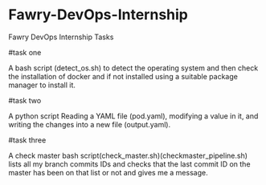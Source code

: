 # Fawry-DevOps-Internship
Fawry DevOps Internship Tasks

#task one

A bash script (detect_os.sh) to detect the operating system and then check the installation of docker and if not installed using a suitable package manager to install it.

#task two

A python script Reading a YAML file (pod.yaml), modifying a value in it, and writing the changes into a new file (output.yaml).

#task three

A check master bash script(check_master.sh)(checkmaster_pipeline.sh) lists all my branch commits IDs and checks that the last commit ID on the master has been on that list or not and gives me a message. 
